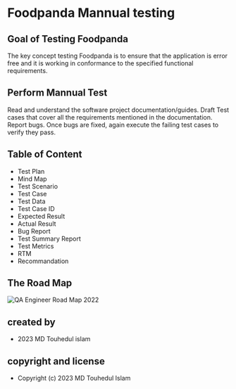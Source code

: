 # Foodpanda Mannual testing

## Goal of Testing Foodpanda

The key concept testing Foodpanda is to ensure that the application is error free and it is working in conformance to the specified functional requirements.

## Perform Mannual Test

Read and understand the software project documentation/guides.
Draft Test cases that cover all the requirements mentioned in the documentation.
Report bugs.
Once bugs are fixed, again execute the failing test cases to verify they pass.

## Table of Content


- Test Plan
- Mind Map
- Test Scenario
- Test Case
- Test Data
- Test Case ID
- Expected Result
- Actual Result
- Bug Report
- Test Summary Report
- Test Metrics
- RTM
- Recommandation

## The Road Map

![QA Engineer Road Map 2022](https://ibb.co/T0QQFX1)

## created by

- 2023 MD Touhedul islam 

## copyright and license

- Copyright (c) 2023 MD Touhedul Islam
